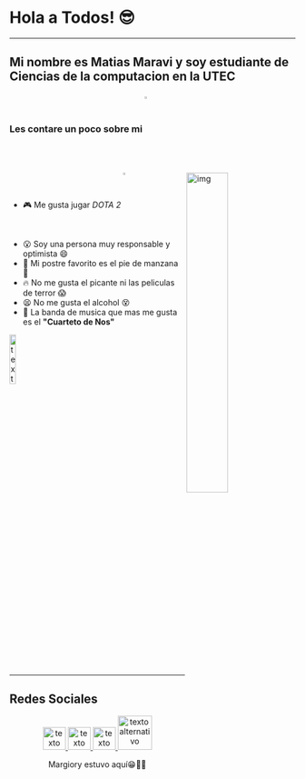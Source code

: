 # Hola a Todos! :sunglasses:
---
Mi nombre es Matias Maravi y soy estudiante de **Ciencias de la computacion** en la **UTEC**
---
### Les contare un poco sobre mi <img align="center" alt="img" src="https://media.giphy.com/media/LmNwrBhejkK9EFP504/giphy.gif" width="3%" height="auto" /> 
<img align="right" alt="img" src="https://media1.giphy.com/media/eHKM1zH4JBMk/giphy.gif?cid=ecf05e47a4qi76m7boz1f7y4ilceeabrqvbfn3yjjfv95voe&rid=giphy.gif&ct=g" width="38%" height="auto" />

- :video_game: Me gusta jugar *DOTA 2* <img align="center" alt="img" src="https://i.pinimg.com/originals/8a/8b/50/8a8b50da2bc4afa933718061fe291520.jpg" width="3%" height="auto" />
- :open_mouth: Soy una persona muy responsable y optimista :smile:
- :cake: Mi postre favorito es el pie de manzana :apple:
- :fire: No me gusta el picante ni las peliculas de terror :scream:
- :tired_face: No me gusta el alcohol :dizzy_face:
- :musical_note: La banda de musica que mas me gusta es el **"Cuarteto de Nos"** 
<right>
<a href="https://www.youtube.com/watch?v=y9LlnLTH87U">   <img src = "https://i.pinimg.com/originals/b2/94/60/b294605a923302c9973e3e5ed6d1a77e.jpg" alt = "texto alternativo" width="15%" height="auto"& nbsp; & nbsp;></a>

---
## **Redes Sociales**

<center>
<a href="https://www.facebook.com/matias.maravi.anyosa">   <img src = "https://image.flaticon.com/icons/svg/174/174848.svg" alt = "texto alternativo" width = " 40 "altura =" 40 "& nbsp; & nbsp;></a><a href="https://twitter.com/daddymat1u5">   <img src = "https://cdn-icons-png.flaticon.com/512/124/124021.png" alt = "texto alternativo" width = " 40 "altura =" 40 "> </a> <a href="https://www.youtube.com/channel/UCBPS19q4sjx4YjBx68G8xEw">   <img src = "https://cdn-icons-png.flaticon.com/512/174/174883.png" alt = "texto alternativo" width = " 40 "altura =" 40 "> </a><a href="https://steamcommunity.com/profiles/76561198129540886/">   <img src = "https://icon-library.com/images/flat-steam-icon/flat-steam-icon-19.jpg" alt = "texto alternativo" width = " 60 "altura =" 60 "& nbsp; & nbsp;></a>




Margiory estuvo aquí😁✌🏻
